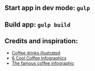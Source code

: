 ## Start app in dev mode: `gulp`

## Build app: `gulp build`

## Credits and inspiration:
  * [Coffee drinks illustrated](http://lokeshdhakar.com/coffee-drinks-illustrated/)
  * [6 Cool Coffee Infographics](http://dailyinfographics.eu/6-cool-coffee-infographics/)
  * [The famous coffee infographic](http://infographicsnews.blogspot.com/2011/07/famous-coffee-infographic.html)
